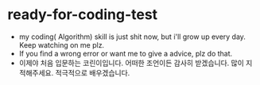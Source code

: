# ready-for-coding-test
* my coding( Algorithm) skill is just shit now, but i'll grow up every day. Keep watching on me plz.
* If you find a wrong error or want me to give a advice, plz do that.
* 이제야 처음 입문하는 코린이입니다. 어떠한 조언이든 감사히 받겠습니다. 많이 지적해주세요. 적극적으로 배우겠습니다.
